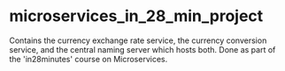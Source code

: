 # microservices_in_28_min_project

Contains the currency exchange rate service, the currency conversion service, and the central naming server which hosts both. Done as part of the 'in28minutes' course on Microservices.
